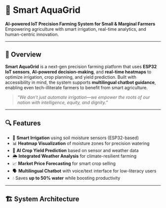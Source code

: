 # 🌱 Smart AquaGrid

**AI-powered IoT Precision Farming System for Small & Marginal Farmers**  
Empowering agriculture with smart irrigation, real-time analytics, and human-centric innovation.

---

## 📌 Overview

**Smart AquaGrid** is a next-gen precision farming platform that uses **ESP32 IoT sensors**, **AI-powered decision-making**, and **real-time heatmaps** to optimize irrigation, crop planning, and yield prediction. Built with accessibility in mind, the system supports **multilingual chatbot guidance**, enabling even tech-illiterate farmers to benefit from smart agriculture.

> *“We don’t just automate irrigation—we empower the roots of our nation with intelligence, equity, and dignity.”*

---

## 🔍 Features

- 🌾 **Smart Irrigation** using soil moisture sensors (ESP32-based)
- 📊 **Heatmap Visualization** of moisture zones for precision watering
- 🤖 **AI Crop Yield Prediction** based on sensor and weather data
- 🌦️ **Integrated Weather Analysis** for climate-resilient farming
- 📈 **Market Price Forecasting** for smart crop selling
- 🗣️ **Multilingual Chatbot** with voice/text interface for low-literacy users
- 💧 Saves **up to 50% water** while boosting productivity

---

## 🏗️ System Architecture

